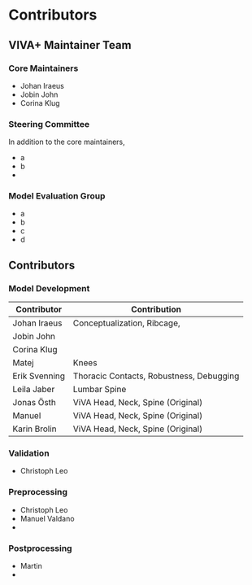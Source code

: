 # Contributors

## VIVA+ Maintainer Team

### Core Maintainers

- Johan Iraeus
- Jobin John
- Corina Klug

### Steering Committee

In addition to the core maintainers,

- a
- b
- 

### Model Evaluation Group

- a
- b
- c
- d



## Contributors

### Model Development 

 | Contributor   | Contribution                             |
 |---------------|------------------------------------------|
 | Johan Iraeus  | Conceptualization, Ribcage,              |
 | Jobin John    |                                          |
 | Corina Klug   |                                          |
 | Matej         | Knees                                    |
 | Erik Svenning | Thoracic Contacts, Robustness, Debugging |
 | Leila Jaber   | Lumbar Spine                             |
 | Jonas Östh    | ViVA Head, Neck, Spine (Original)        |
 | Manuel        | ViVA Head, Neck, Spine (Original)        |
 | Karin Brolin  | ViVA Head, Neck, Spine (Original)        |


### Validation

- Christoph Leo

### Preprocessing

- Christoph Leo
- Manuel Valdano
- 
### Postprocessing

- Martin
- 